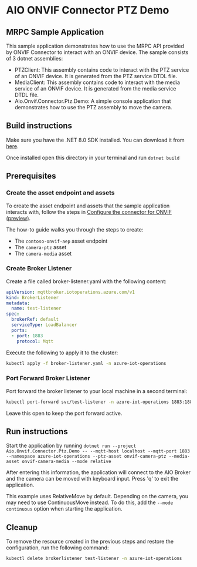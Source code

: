 # AIO ONVIF Connector PTZ Demo

## MRPC Sample Application

This sample application demonstrates how to use the MRPC API provided by ONVIF Connector to interact with an ONVIF device. The sample consists of 3 dotnet assemblies:
- PTZClient: This assembly contains code to interact with the PTZ service of an ONVIF device. It is generated from the PTZ service DTDL file.
- MediaClient: This assembly contains code to interact with the media service of an ONVIF device. It is generated from the media service DTDL file.
- Aio.Onvif.Connector.Ptz.Demo: A simple console application that demonstrates how to use the PTZ assembly to move the camera.

## Build instructions

Make sure you have the .NET 8.0 SDK installed. You can download it from [here](https://dotnet.microsoft.com/download).

Once installed open this directory in your terminal and run `dotnet build`

## Prerequisites

### Create the asset endpoint and assets

To create the asset endpoint and assets that the sample application interacts with, follow the steps in [Configure the connector for ONVIF (preview)](https://learn.microsoft.com/azure/iot-operations/discover-manage-assets/howto-use-onvif-connector).

The how-to guide  walks you through the steps to create:

- The `contoso-onvif-aep` asset endpoint
- The `camera-ptz` asset
- The `camera-media` asset

### Create Broker Listener

Create a file called broker-listener.yaml with the following content:

```yaml
apiVersion: mqttbroker.iotoperations.azure.com/v1
kind: BrokerListener
metadata:
  name: test-listener
spec:
  brokerRef: default
  serviceType: LoadBalancer
  ports:
  - port: 1883
    protocol: Mqtt
```

Execute the following to apply it to the cluster:

```bash
kubectl apply -f broker-listener.yaml -n azure-iot-operations
```

### Port Forward Broker Listener

Port forward the broker listener to your local machine in a second terminal:

```bash
kubectl port-forward svc/test-listener -n azure-iot-operations 1883:1883
```

Leave this open to keep the port forward active.

## Run instructions

Start the application by running `dotnet run --project Aio.Onvif.Connector.Ptz.Demo -- --mqtt-host localhost --mqtt-port 1883 --namespace azure-iot-operations --ptz-asset onvif-camera-ptz --media-asset onvif-camera-media --mode relative`

After entering this information, the application will connect to the AIO Broker and the camera can be moved with keyboard input. Press 'q' to exit the application.

This example uses RelativeMove by default. Depending on the camera, you may need to use ContinuousMove instead. To do this, add the `--mode continuous` option when starting the application.

## Cleanup

To remove the resource created in the previous steps and restore the configuration, run the following command:

```bash
kubectl delete brokerlistener test-listener -n azure-iot-operations
```

